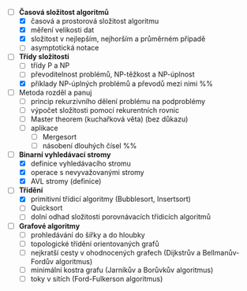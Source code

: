 - [ ] **Časová složitost algoritmů**
  - [x] časová a prostorová složitost algoritmu
  - [x] měření velikosti dat
  - [x] složitost v nejlepším, nejhorším a průměrném případě
  - [ ] asymptotická notace
- [ ] **Třídy složitosti**
  - [ ] třídy P a NP
  - [ ] převoditelnost problémů, NP-těžkost a NP-úplnost
  - [x] příklady NP-úplných problémů a převodů mezi nimi
%%
- [ ] Metoda rozděl a panuj
  - [ ] princip rekurzivního dělení problému na podproblémy
  - [ ] výpočet složitosti pomocí rekurentních rovnic
  - [ ] Master theorem (kuchařková věta) (bez důkazu)
  - [ ] aplikace
    - [ ] Mergesort
    - [ ] násobení dlouhých čísel 
%%
- [ ] **Binarní vyhledávací stromy**
  - [x] definice vyhledávacího stromu
  - [x] operace s nevyvažovanými stromy
  - [x] AVL stromy (definice)
- [ ] **Třídění**
  - [x] primitivní třídicí algoritmy (Bubblesort, Insertsort)
  - [ ] Quicksort
  - [ ] dolní odhad složitosti porovnávacích třídicích algoritmů
- [ ] **Grafové algoritmy**
  - [ ] prohledávání do šířky a do hloubky
  - [ ] topologické třídění orientovaných grafů
  - [ ] nejkratší cesty v ohodnocených grafech (Dijkstrův a Bellmanův-Fordův algoritmus)
  - [ ] minimální kostra grafu (Jarníkův a Borůvkův algoritmus)
  - [ ] toky v sítích (Ford-Fulkerson algoritmus)